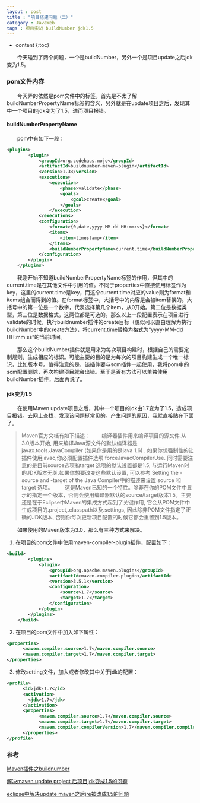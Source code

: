 ```yaml
---
layout : post
title : "项目搭建问题（二）"
category : JavaWeb
tags : 项目实战 buildNumber jdk1.5
---
```

* content
{:toc}

　　今天碰到了两个问题，一个是buildNumber，另外一个是项目update之后jdk变为1.5。




### pom文件内容

　　今天弄的依然是pom文件中的标签，首先是不太了解buildNumberPropertyName标签的含义，另外就是在update项目之后，发现其中一个项目的jdk变为了1.5，进而项目报错。

#### buildNumberPropertyName

　　pom中有如下一段：

```xml
<plugins>
		<plugin>
			<groupId>org.codehaus.mojo</groupId>
			<artifactId>buildnumber-maven-plugin</artifactId>
			<version>1.3</version> 
			<executions>
				<execution>
					<phase>validate</phase>
					<goals>
						<goal>create</goal>
					</goals>
				</execution>
			</executions>
			<configuration>
				<format>{0,date,yyyy-MM-dd HH:mm:ss}</format>
				<items>
					<item>timestamp</item>
				</items>
				<buildNumberPropertyName>current.time</buildNumberPropertyName>
			</configuration>
		</plugin>
	</plugins>
```

　　我刚开始不知道buildNumberPropertyName标签的作用，但其中的current.time是在其他文件中引用的值。不同于properties中直接使用标签作为key，这里的current.time是key，而这个current.time对应的value则为format和items组合而得到的值。在format标签中，大括号中的内容是会被item替换的。大括号中的第一位是一个数字，代表选择第几个item，从0开始。第二位是数据类型，第三位是数据格式，这两位都是可选的。那么以上一段配置表示在项目进行validate的时候，执行buildnumber插件的create目标（貌似可以直白理解为执行buildNumber中的create方法），将current.time替换为格式为“yyyy-MM-dd HH:mm:ss”的当前时间。

　　那么这个buildNumber插件就是用来为每次项目构建时，根据自己的需要定制规则，生成相应的标识。可能主要的目的是为每次的项目构建生成一个唯一标识，比如版本号。值得注意的是，该插件要与scm插件一起使用，我将pom中的scm配置删除，再次构建项目就会出错。至于是否有方法可以单独使用buildNumber插件，后面再说了。

#### jdk变为1.5

　　在使用Maven update项目之后，其中一个项目的jdk由1.7变为了1.5，造成项目报错。去网上查找，发现该问题挺常见的。产生问题的原因，我就直接贴在下面了。

> Maven官方文档有如下描述：
> 　　编译器插件用来编译项目的源文件.从3.0版本开始, 用来编译Java源文件的默认编译器是javax.tools.JavaCompiler (如果你是用的是java 1.6) . 如果你想强制性的让插件使用javac,你必须配置插件选项 forceJavacCompilerUse. 同时需要注意的是目前source选项和target 选项的默认设置都是1.5, 与运行Maven时的JDK版本无关.如果你想要改变这些默认设置, 可以参考 Setting the -source and -target of the Java Compiler中的描述来设置 source 和target 选项。
> 　　这是Maven已知的一个特性。除非在你的POM文件中显示的指定一个版本，否则会使用编译器默认的source/target版本1.5。主要还是在于Eclipse中Maven的集成方式起到了关键作用, 它会从POM文件中生成项目的.project,.classpath以及.settings, 因此除非POM文件指定了正确的JDK版本, 否则你每次更新项目配置的时候它都会重置到1.5版本。

　　如果使用的Maven版本为3.0，那么有三种方式来解决。

1. 在项目的pom文件中使用maven-compiler-plugin插件，配置如下：

```xml
<build>
		<plugins>
		    <plugin>
		        <groupId>org.apache.maven.plugins</groupId>
		        <artifactId>maven-compiler-plugin</artifactId>
		        <version>3.5.1</version>
		        <configuration>
		            <source>1.7</source>
		            <target>1.7</target>
		        </configuration>
		    </plugin>
		</plugins>
	</build>
```

2. 在项目的pom文件中加入如下属性：

```xml
<properties>  
      <maven.compiler.source>1.7</maven.compiler.source>  
      <maven.compiler.target>1.7</maven.compiler.target>
</properties>
```

3. 修改setting文件，加入或者修改其中关于jdk的配置：

```xml
<profile>
      <id>jdk-1.7</id>
      <activation>
        <jdk>1.7</jdk>
      </activation>
      <properties>
            <maven.compiler.source>1.7</maven.compiler.source>
            <maven.compiler.target>1.7</maven.compiler.target>
            <maven.compiler.compilerVersion>1.7</maven.compiler.compilerVersion>
      </properties>
</profile>
```

### 参考

[Maven插件之buildnumber](http://www.360doc.com/content/13/1028/17/9318309_324837708.shtml)

[解决maven update project 后项目jdk变成1.5的问题](http://www.jb51.net/article/98174.htm)

[eclipse中解决update maven之后jre被改成1.5的问题](http://www.cnblogs.com/ScvQ/p/6880066.html)